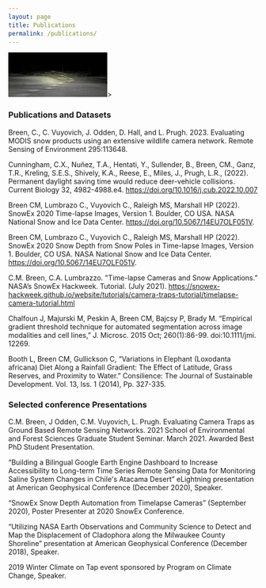 ```yaml
---
layout: page
title: Publications
permalink: /publications/
---
```



<img src="\imgs\snowprints.jpg" alt="snow prints" style="width: 200px; height: 90px;">>

### Publications and Datasets

Breen, C., C. Vuyovich, J. Odden, D. Hall, and L. Prugh. 2023. Evaluating MODIS snow products using an extensive wildlife camera network. Remote Sensing of Environment 295:113648.

Cunningham, C.X., Nuñez, T.A., Hentati, Y., Sullender, B., Breen, CM., Ganz, T.R., Kreling, S.E.S., Shively, K.A., Reese, E., Miles, J., Prugh, L.R., (2022). Permanent daylight saving time would reduce deer-vehicle collisions. Current Biology 32, 4982-4988.e4. https://doi.org/10.1016/j.cub.2022.10.007

Breen CM, Lumbrazo C., Vuyovich C., Raleigh MS, Marshall HP (2022). SnowEx 2020 Time-lapse Images, Version 1. Boulder, CO USA. NASA National Snow and Ice Data Center. https://doi.org/10.5067/14EU7OLF051V.

Breen CM, Lumbrazo C., Vuyovich C., Raleigh MS, Marshall HP (2022). SnowEx 2020 Snow Depth from Snow Poles in Time-lapse Images, Version 1. Boulder, CO USA. NASA National Snow and Ice Data Center. https://doi.org/10.5067/14EU7OLF051V.

C.M. Breen, C.A. Lumbrazzo. "Time-lapse Cameras and Snow Applications.” NASA’s SnowEx Hackweek. Tutorial. (July 2021). https://snowex-hackweek.github.io/website/tutorials/camera-traps-tutorial/timelapse-camera-tutorial.html

Chalfoun J, Majurski M, Peskin A, Breen CM, Bajcsy P, Brady M. “Empirical gradient threshold technique for automated segmentation across image modalities and cell lines,” J. Microsc. 2015 Oct; 260(1):86-99. doi:10.1111/jmi. 12269.

Booth L, Breen CM, Gullickson C, “Variations in Elephant (Loxodanta africana) Diet Along a Rainfall Gradient: The Effect of Latitude, Grass Reserves, and Proximity to Water.” Consilience: The Journal of Sustainable Development. Vol. 13, Iss. 1 (2014), Pp. 327-335.

### Selected conference Presentations 

C.M. Breen, J Odden, C.M. Vuyovich, L. Prugh. Evaluating Camera Traps as Ground Based Remote Sensing Networks. 2021 School of Environmental and Forest Sciences Graduate Student Seminar. March 2021.  Awarded Best PhD Student Presentation.

“Building a Bilingual Google Earth Engine Dashboard to Increase Accessibility to Long-term Time Series Remote Sensing Data for Monitoring Saline System Changes in Chile's Atacama Desert” eLightning presentation at American Geophysical Conference (December 2020), Speaker. 

“SnowEx Snow Depth Automation from Timelapse Cameras” (September 2020), Poster Presenter at 2020 SnowEx Conference. 

“Utilizing NASA Earth Observations and Community Science to Detect and Map the Displacement of Cladophora along the Milwaukee County Shoreline” presentation at American Geophysical Conference (December 2018), Speaker.

2019 Winter Climate on Tap event sponsored by Program on Climate Change, Speaker.